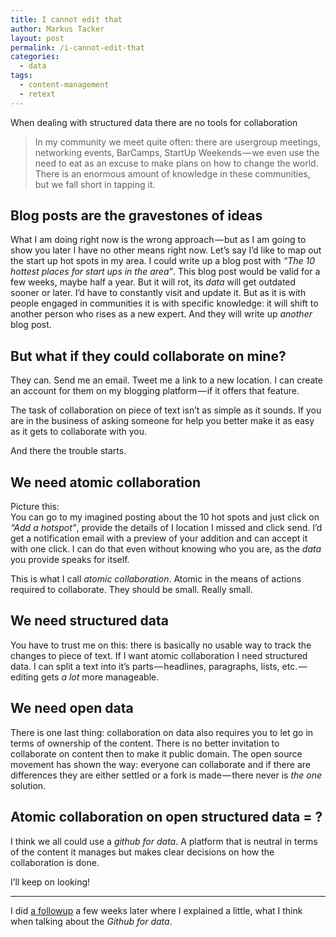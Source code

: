 ```yaml
---
title: I cannot edit that
author: Markus Tacker
layout: post
permalink: /i-cannot-edit-that
categories:
  - data
tags:
  - content-management
  - retext
---
```

When dealing with structured data there are no tools for collaboration

> In my community we meet quite often: there are usergroup meetings, networking events, BarCamps, StartUp Weekends — we even use the need to eat as an excuse to make plans on how to change the world. There is an enormous amount of knowledge in these communities, but we fall short in tapping it.

## Blog posts are the gravestones of ideas

What I am doing right now is the wrong approach — but as I am going to show you later I have no other means right now. Let’s say I’d like to map out the start up hot spots in my area. I could write up a blog post with *“The 10 hottest places for start ups in the area”*. This blog post would be valid for a few weeks, maybe half a year. But it will rot, its *data* will get outdated sooner or later. I’d have to constantly visit and update it. But as it is with people engaged in communities it is with specific knowledge: it will shift to another person who rises as a new expert. And they will write up *another* blog post.

## But what if they could collaborate on mine?
They can. Send me an email. Tweet me a link to a new location. I can create an account for them on my blogging platform — if it offers that feature.

The task of collaboration on piece of text isn’t as simple as it sounds. If you are in the business of asking someone for help you better make it as easy as it gets to collaborate with you.

And there the trouble starts.

## We need atomic collaboration
Picture this:  
You can go to my imagined posting about the 10 hot spots and just click on *“Add a hotspot”*, provide the details of I location I missed and click send. I’d get a notification email with a preview of your addition and can accept it with one click. I can do that even without knowing who you are, as the *data* you provide speaks for itself.

This is what I call *atomic collaboration*. Atomic in the means of actions required to collaborate. They should be small. Really small.

## We need structured data
You have to trust me on this: there is basically no usable way to track the changes to piece of text. If I want atomic collaboration I need structured data. I can split a text into it’s parts — headlines, paragraphs, lists, etc. — editing gets *a lot* more manageable.

## We need open data
There is one last thing: collaboration on data also requires you to let go in terms of ownership of the content. There is no better invitation to collaborate on content then to make it public domain. The open source movement has shown the way: everyone can collaborate and if there are differences they are either settled or a fork is made — there never is *the one* solution.

## Atomic collaboration on open structured data = ?
I think we all could use a *github for data*. A platform that is neutral in terms of the content it manages but makes clear decisions on how the collaboration is done.

I’ll keep on looking!

----

I did [a followup](http://blog.cto.hiv/just-edit-it/) a few weeks later where I explained a little, what I think when talking about the *Github for data*.

